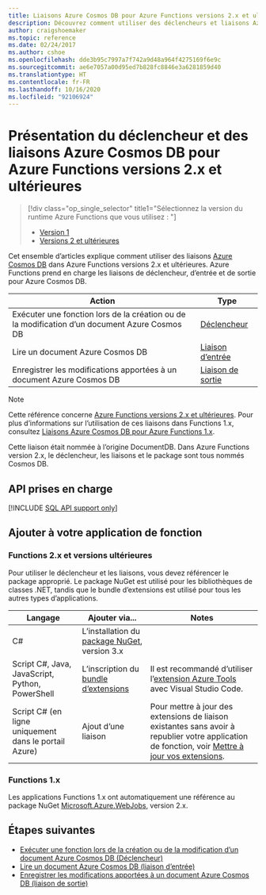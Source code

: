 ```yaml
---
title: Liaisons Azure Cosmos DB pour Azure Functions versions 2.x et ultérieures
description: Découvrez comment utiliser des déclencheurs et liaisons Azure Cosmos DB dans Azure Functions.
author: craigshoemaker
ms.topic: reference
ms.date: 02/24/2017
ms.author: cshoe
ms.openlocfilehash: dde3b95c7997a7f742a9d48a964f4275169f6e9c
ms.sourcegitcommit: ae6e7057a00d95ed7b828fc8846e3a6281859d40
ms.translationtype: HT
ms.contentlocale: fr-FR
ms.lasthandoff: 10/16/2020
ms.locfileid: "92106924"
---
```

# <a name="azure-cosmos-db-trigger-and-bindings-for-azure-functions-2x-and-higher-overview"></a>Présentation du déclencheur et des liaisons Azure Cosmos DB pour Azure Functions versions 2.x et ultérieures

> [!div class="op_single_selector" title1="Sélectionnez la version du runtime Azure Functions que vous utilisez : "]
> * [Version 1](functions-bindings-cosmosdb.md)
> * [Versions 2 et ultérieures](functions-bindings-cosmosdb-v2.md)

Cet ensemble d’articles explique comment utiliser des liaisons [Azure Cosmos DB](../cosmos-db/serverless-computing-database.md) dans Azure Functions versions 2.x et ultérieures. Azure Functions prend en charge les liaisons de déclencheur, d’entrée et de sortie pour Azure Cosmos DB.

| Action | Type |
|---------|---------|
| Exécuter une fonction lors de la création ou de la modification d’un document Azure Cosmos DB | [Déclencheur](./functions-bindings-cosmosdb-v2-trigger.md) |
| Lire un document Azure Cosmos DB | [Liaison d’entrée](./functions-bindings-cosmosdb-v2-input.md) |
| Enregistrer les modifications apportées à un document Azure Cosmos DB  |[Liaison de sortie](./functions-bindings-cosmosdb-v2-output.md) |

> [!NOTE]
> Cette référence concerne [Azure Functions versions 2.x et ultérieures](functions-versions.md).  Pour plus d’informations sur l’utilisation de ces liaisons dans Functions 1.x, consultez [Liaisons Azure Cosmos DB pour Azure Functions 1.x](functions-bindings-cosmosdb.md).
>
> Cette liaison était nommée à l’origine DocumentDB. Dans Azure Functions version 2.x, le déclencheur, les liaisons et le package sont tous nommés Cosmos DB.

## <a name="supported-apis"></a>API prises en charge

[!INCLUDE [SQL API support only](../../includes/functions-cosmosdb-sqlapi-note.md)]

## <a name="add-to-your-functions-app"></a>Ajouter à votre application de fonction

### <a name="functions-2x-and-higher"></a>Functions 2.x et versions ultérieures

Pour utiliser le déclencheur et les liaisons, vous devez référencer le package approprié. Le package NuGet est utilisé pour les bibliothèques de classes .NET, tandis que le bundle d’extensions est utilisé pour tous les autres types d’applications.

| Langage                                        | Ajouter via...                                   | Notes 
|-------------------------------------------------|---------------------------------------------|-------------|
| C#                                              | L’installation du [package NuGet], version 3.x | |
| Script C#, Java, JavaScript, Python, PowerShell | L’inscription du [bundle d’extensions]          | Il est recommandé d’utiliser l’[extension Azure Tools] avec Visual Studio Code. |
| Script C# (en ligne uniquement dans le portail Azure)         | Ajout d’une liaison                            | Pour mettre à jour des extensions de liaison existantes sans avoir à republier votre application de fonction, voir [Mettre à jour vos extensions]. |

[Package NuGet]: https://www.nuget.org/packages/Microsoft.Azure.WebJobs.Extensions.CosmosDB
[core tools]: ./functions-run-local.md
[Bundle d’extensions]: ./functions-bindings-register.md#extension-bundles
[Mettre à jour vos extensions]: ./functions-bindings-register.md
[Extension Azure Tools]: https://marketplace.visualstudio.com/items?itemName=ms-vscode.vscode-node-azure-pack

### <a name="functions-1x"></a>Functions 1.x

Les applications Functions 1.x ont automatiquement une référence au package NuGet [Microsoft.Azure.WebJobs](https://www.nuget.org/packages/Microsoft.Azure.WebJobs), version 2.x.

## <a name="next-steps"></a>Étapes suivantes

- [Exécuter une fonction lors de la création ou de la modification d’un document Azure Cosmos DB (Déclencheur)](./functions-bindings-cosmosdb-v2-trigger.md)
- [Lire un document Azure Cosmos DB (liaison d’entrée)](./functions-bindings-cosmosdb-v2-input.md)
- [Enregistrer les modifications apportées à un document Azure Cosmos DB (liaison de sortie)](./functions-bindings-cosmosdb-v2-output.md)